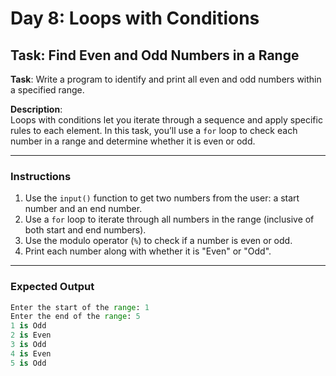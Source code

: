 # Day 8: Loops with Conditions

## Task: Find Even and Odd Numbers in a Range

**Task**: Write a program to identify and print all even and odd numbers within a specified range.

**Description**:  
Loops with conditions let you iterate through a sequence and apply specific rules to each element. In this task, you’ll use a `for` loop to check each number in a range and determine whether it is even or odd.

---

### Instructions

1. Use the `input()` function to get two numbers from the user: a start number and an end number.
2. Use a `for` loop to iterate through all numbers in the range (inclusive of both start and end numbers).
3. Use the modulo operator (`%`) to check if a number is even or odd.
4. Print each number along with whether it is "Even" or "Odd".

---

### Expected Output

```python
Enter the start of the range: 1
Enter the end of the range: 5
1 is Odd
2 is Even
3 is Odd
4 is Even
5 is Odd
